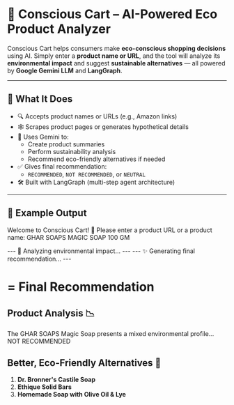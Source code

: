 # 🛒 Conscious Cart – AI-Powered Eco Product Analyzer

Conscious Cart helps consumers make **eco-conscious shopping decisions** using AI. Simply enter a **product name or URL**, and the tool will analyze its **environmental impact** and suggest **sustainable alternatives** — all powered by **Google Gemini LLM** and **LangGraph**.

---

## 🌿 What It Does

- 🔍 Accepts product names or URLs (e.g., Amazon links)
- 🕸️ Scrapes product pages or generates hypothetical details
- 🧠 Uses Gemini to:
  - Create product summaries
  - Perform sustainability analysis
  - Recommend eco-friendly alternatives if needed
- ✅ Gives final recommendation:
  - `RECOMMENDED`, `NOT RECOMMENDED`, or `NEUTRAL`
- 🛠 Built with LangGraph (multi-step agent architecture)

---

## 🧠 Example Output


Welcome to Conscious Cart! 🛒 Please enter a product URL or a product name: GHAR SOAPS MAGIC SOAP 100 GM

--- 🔬 Analyzing environmental impact... ---
--- ✨ Generating final recommendation... ---

=
      Final Recommendation
=

## Product Analysis 📉

The GHAR SOAPS Magic Soap presents a mixed environmental profile...
NOT RECOMMENDED

## Better, Eco-Friendly Alternatives 🌱

1. **Dr. Bronner's Castile Soap**
2. **Ethique Solid Bars**
3. **Homemade Soap with Olive Oil & Lye**

